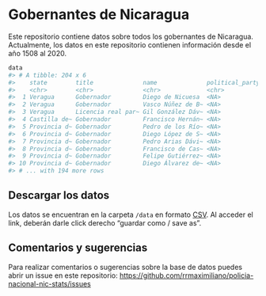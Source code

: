 
<!-- README.md is generated from README.Rmd. Please edit that file -->

# Gobernantes de Nicaragua

Este repositorio contiene datos sobre todos los gobernantes de
Nicaragua. Actualmente, los datos en este repositorio contienen
información desde el año 1508 al 2020.

``` r
data
#> # A tibble: 204 x 6
#>    state        title              name              political_party start   end
#>    <chr>        <chr>              <chr>             <chr>           <dbl> <dbl>
#>  1 Veragua      Gobernador         Diego de Nicuesa  <NA>             1508  1511
#>  2 Veragua      Gobernador         Vasco Núñez de B~ <NA>             1511  1514
#>  3 Veragua      Licencia real par~ Gil González Dáv~ <NA>             1522  1524
#>  4 Castilla de~ Gobernador         Francisco Hernán~ <NA>             1524  1526
#>  5 Provincia d~ Gobernador         Pedro de los Río~ <NA>             1526  1527
#>  6 Provincia d~ Gobernador         Diego López de S~ <NA>             1527  1528
#>  7 Provincia d~ Gobernador         Pedro Arias Dávi~ <NA>             1528  1531
#>  8 Provincia d~ Gobernador         Francisco de Cas~ <NA>             1531  1535
#>  9 Provincia d~ Gobernador         Felipe Gutiérrez~ <NA>             1534  1536
#> 10 Provincia d~ Gobernador         Diego Álvarez de~ <NA>             1535  1535
#> # ... with 194 more rows
```

## Descargar los datos

Los datos se encuentran en la carpeta `/data` en formato
[CSV](https://raw.githubusercontent.com/RRMaximiliano/nicaraguna-rulers/master/data/nicaraguan-rulers.csv).
Al acceder el link, deberán darle click derecho “guardar como / save
as”.

## Comentarios y sugerencias

Para realizar comentarios o sugerencias sobre la base de datos puedes
abrir un issue en este repositorio:
<https://github.com/rrmaximiliano/policia-nacional-nic-stats/issues>
